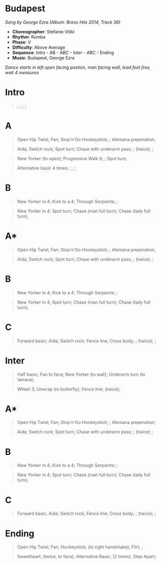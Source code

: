 # Budapest
*Song by George Ezra (Album: Bravo Hits 2014, Track 36)*

* **Choreographer**: Stefanie Völkl
* **Rhythm**: Rumba
* **Phase**: V
* **Difficulty**: Above Average
* **Sequence**: Intro - AB - A*BC - Inter - A*BC - Ending
* **Music**: Budapest, George Ezra

*Dance starts in left open facing postion, man facing wall, lead feet free, wait 4 measures*

# Intro

> ; ; ; ;

# A

> Open Hip Twist; Fan; Stop'n'Go Hockeystick; ; Alemana preperation;

> Aida; Switch rock; Spot turn; Chase with underarm pass; ; (twice); ;

> New Yorker (to open); Progressive Walk 6; ; Spot turn;

> Alternative basic 4 times; ; ; ;

# B

> New Yorker in 4; Kick to a 4; Through Serpiente; ;

> New Yorker in 4; Spot turn; Chase (man full turn); Chase (lady full turn);

# A*

> Open Hip Twist; Fan; Stop'n'Go Hockeystick; ; Alemana preperation;

> Aida; Switch rock; Spot turn; Chase with underarm pass; ; (twice); ;

# B

> New Yorker in 4; Kick to a 4; Through Serpiente; ;

> New Yorker in 4; Spot turn; Chase (man full turn); Chase (lady full turn);

# C

> Forward basic; Aida; Switch rock; Fence line; Cross body; ; (twice); ;

# Inter

> Half basic; Fan to face; New Yorker (to wall); Underarm turn (to tamara);

> Wheel 3; Unwrap (to butterfly); Fence line; (twice);

# A*

> Open Hip Twist; Fan; Stop'n'Go Hockeystick; ; Alemana preperation;

> Aida; Switch rock; Spot turn; Chase with underarm pass; ; (twice); ;

# B

> New Yorker in 4; Kick to a 4; Through Serpiente; ;

> New Yorker in 4; Spot turn; Chase (man full turn); Chase (lady full turn);

# C

> Forward basic; Aida; Switch rock; Fence line; Cross body; ; (twice); ;

# Ending

> Open Hip Twist; Fan; Hockeystick; (to right handshake); Flirt; ;

> Sweetheart; (twice, to face); Alternative Basic; (2 times); Step Apart;

<meta name="x:audio-file" content="g/George Ezra/George Ezra - Budapest.mp3">